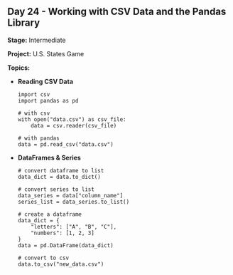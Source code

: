## Day 24 - Working with CSV Data and the Pandas Library

**Stage:** Intermediate

**Project:** U.S. States Game

**Topics:**
* **Reading CSV Data**
    ```
    import csv
    import pandas as pd

    # with csv
    with open("data.csv") as csv_file:
        data = csv.reader(csv_file)
  
    # with pandas
    data = pd.read_csv("data.csv")
    ```
  
* **DataFrames & Series**
  ```
  # convert dataframe to list
  data_dict = data.to_dict()
  
  # convert series to list
  data_series = data["column_name"]
  series_list = data_series.to_list()
  
  # create a dataframe
  data_dict = {
      "letters": ["A", "B", "C"],
      "numbers": [1, 2, 3]
  }
  data = pd.DataFrame(data_dict)
  
  # convert to csv
  data.to_csv("new_data.csv")
  ```
  